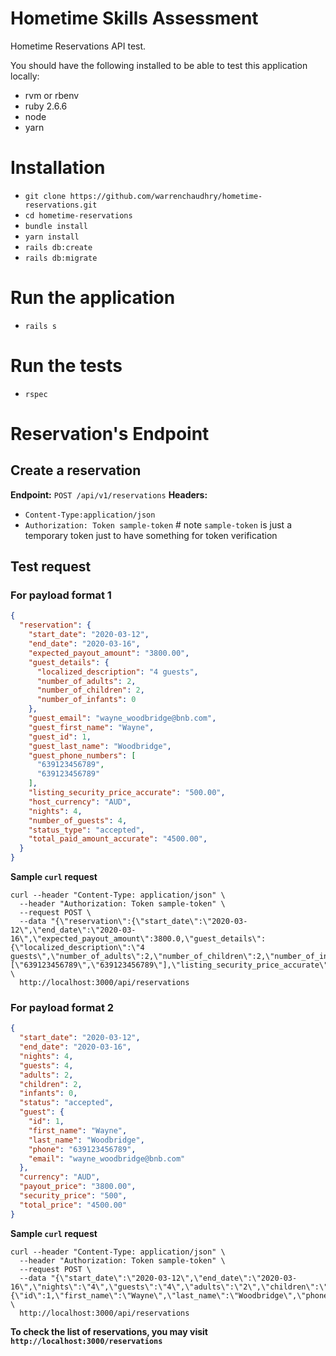 # Hometime Skills Assessment
Hometime Reservations API test.

You should have the following installed to be able to test this application locally:
  * rvm or rbenv
  * ruby 2.6.6
  * node
  * yarn

# Installation
  * `git clone https://github.com/warrenchaudhry/hometime-reservations.git`
  * `cd hometime-reservations`
  * `bundle install`
  * `yarn install`
  * `rails db:create`
  * `rails db:migrate`

# Run the application
  * `rails s` 

# Run the tests
  * `rspec`

# Reservation's Endpoint
## Create a reservation
**Endpoint:** `POST /api/v1/reservations`
**Headers:**
* `Content-Type:application/json`
* `Authorization: Token sample-token` # note `sample-token` is just a temporary token just to have something for token verification


## Test request

### For payload format 1
```json
{
  "reservation": {
    "start_date": "2020-03-12",
    "end_date": "2020-03-16",
    "expected_payout_amount": "3800.00",
    "guest_details": {
      "localized_description": "4 guests",
      "number_of_adults": 2,
      "number_of_children": 2,
      "number_of_infants": 0
    },
    "guest_email": "wayne_woodbridge@bnb.com",
    "guest_first_name": "Wayne",
    "guest_id": 1,
    "guest_last_name": "Woodbridge",
    "guest_phone_numbers": [
      "639123456789",
      "639123456789"
    ],
    "listing_security_price_accurate": "500.00",
    "host_currency": "AUD",
    "nights": 4,
    "number_of_guests": 4,
    "status_type": "accepted",
    "total_paid_amount_accurate": "4500.00",
  }
}
```

**Sample `curl` request**

```
curl --header "Content-Type: application/json" \
  --header "Authorization: Token sample-token" \
  --request POST \
  --data "{\"reservation\":{\"start_date\":\"2020-03-12\",\"end_date\":\"2020-03-16\",\"expected_payout_amount\":3800.0,\"guest_details\":{\"localized_description\":\"4 guests\",\"number_of_adults\":2,\"number_of_children\":2,\"number_of_infants\":0},\"guest_email\":\"wayne_woodbridge@bnb.com\",\"guest_first_name\":\"Wayne\",\"guest_id\":1,\"guest_last_name\":\"Woodbridge\",\"guest_phone_numbers\":[\"639123456789\",\"639123456789\"],\"listing_security_price_accurate\":500.0,\"host_currency\":\"AUD\",\"nights\":4,\"number_of_guests\":4,\"status_type\":\"accepted\",\"total_paid_amount_accurate\":4500.0}}" \
  http://localhost:3000/api/reservations

```

### For payload format 2

```json
{ 
  "start_date": "2020-03-12", 
  "end_date": "2020-03-16", 
  "nights": 4, 
  "guests": 4, 
  "adults": 2, 
  "children": 2, 
  "infants": 0, 
  "status": "accepted", 
  "guest": { 
    "id": 1, 
    "first_name": "Wayne", 
    "last_name": "Woodbridge", 
    "phone": "639123456789", 
    "email": "wayne_woodbridge@bnb.com" 
  }, 
  "currency": "AUD", 
  "payout_price": "3800.00", 
  "security_price": "500", 
  "total_price": "4500.00" 
}

```

**Sample `curl` request**

```
curl --header "Content-Type: application/json" \
  --header "Authorization: Token sample-token" \
  --request POST \
  --data "{\"start_date\":\"2020-03-12\",\"end_date\":\"2020-03-16\",\"nights\":\"4\",\"guests\":\"4\",\"adults\":\"2\",\"children\":\"2\",\"infants\":\"0\",\"status\":\"accepted\",\"guest\":{\"id\":1,\"first_name\":\"Wayne\",\"last_name\":\"Woodbridge\",\"phone\":\"639123456789\",\"email\":\"wayne_woodbridge@bnb.com\"},\"currency\":\"AUD\",\"payout_price\":\"3800.00\",\"security_price\":\"500\",\"total_price\":\"4500.00\"}" \
  http://localhost:3000/api/reservations
```

**To check the list of reservations, you may visit `http://localhost:3000/reservations`**
